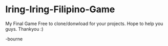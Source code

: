 # Iring-Iring-Filipino-Game
My Final Game
Free to clone/donwload for your projects. Hope to help you guys. Thankyou :)

-bourne

